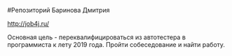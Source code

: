 #Репозиторий Баринова Дмитрия

http://job4j.ru/

Основная цель - переквалифицироваться из автотестера в программиста к лету 2019 года.
Пройти собеседование и найти работу.